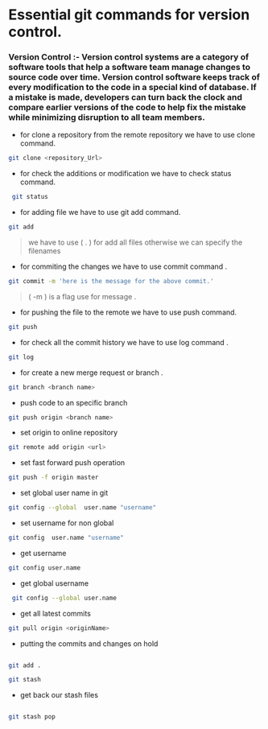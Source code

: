 # Essential git commands for version control. 

### Version Control :- Version control systems are a category of software tools that help a software team manage changes to source code over time. Version control software keeps track of every modification to the code in a special kind of database. If a mistake is made, developers can turn back the clock and compare earlier versions of the code to help fix the mistake while minimizing disruption to all team members.

 - for clone a repository from the remote repository we have to use clone command.

```bash
git clone <repository_Url>
 ```

 - for check the additions or modification we have to check status command.
 ```bash
  git status 
```
- for adding file we have to use git add command.
```bash
git add
```
> we have to use ( . ) for add all files otherwise we can specify the filenames

- for commiting the changes we have to use commit command .
```bash
git commit -m 'here is the message for the above commit.'
```
> ( -m ) is a flag use for message .

- for pushing the file to the remote we have to use push command.
```bash
git push
```
- for check all the commit history we have to use log command .
```bash
git log 
```

- for create a new merge request or branch .

```bash
git branch <branch name>
```

- push code to an specific branch
```bash
git push origin <branch name>
```

- set origin to online repository
```bash
git remote add origin <url>
```

- set fast forward push operation
```bash
git push -f origin master
```
- set global user name in git
```bash
git config --global  user.name "username"
```
- set username for non global
```bash
git config  user.name "username"
```
- get username
```bash
git config user.name
```
- get global username
```bash
 git config --global user.name

```

- get all latest commits 
```bash
git pull origin <originName>
```

- putting the commits and changes on hold 
```bash

git add .

git stash
```

- get back our stash files
```bash

git stash pop
```